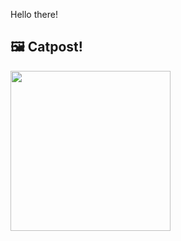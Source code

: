Hello there!



## 🖼️ Catpost!

<sub>
    <img src="https://cdn2.thecatapi.com/images/DScuohlFS.jpg" height="256">
</sub>

